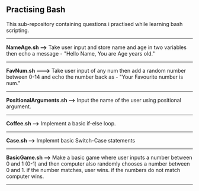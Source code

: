 ## Practising Bash 

This sub-repository containing questions i practised while learning bash scripting.

***

**NameAge.sh -->** Take user input and store name and age in two variables then echo a message - "Hello Name, You are Age years old."

***

**FavNum.sh --->** Take user input of any num then add a random number between 0-14 and echo the number back as - "Your Favourite number is num."

***

**PositionalArguments.sh -->** Input the name of the user using positional argument. 

***

**Coffee.sh -->** Implement a basic if-else loop.

***

**Case.sh -->** Implemnt basic Switch-Case statements 

***

**BasicGame.sh -->** Make a basic game where user inputs a number between 0 and 1 (0-1) and then computer also randomly chooses a number between 0 and 1.
if the number matches, user wins. if the numbers do not match computer wins.

***
